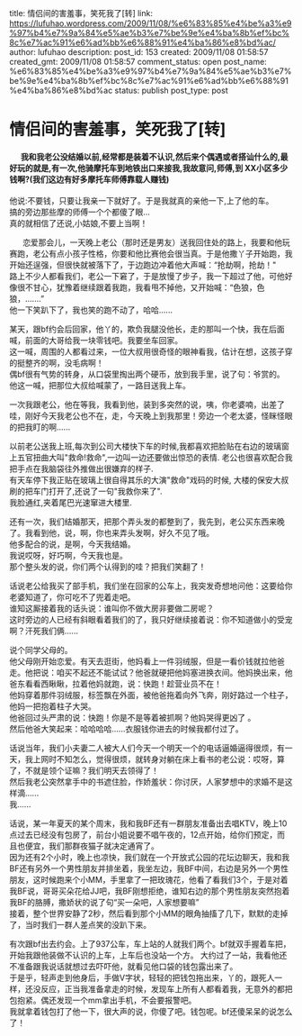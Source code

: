 title: 情侣间的害羞事，笑死我了[转]
link: https://lufuhao.wordpress.com/2009/11/08/%e6%83%85%e4%be%a3%e9%97%b4%e7%9a%84%e5%ae%b3%e7%be%9e%e4%ba%8b%ef%bc%8c%e7%ac%91%e6%ad%bb%e6%88%91%e4%ba%86%e8%bd%ac/
author: lufuhao
description: 
post_id: 153
created: 2009/11/08 01:58:57
created_gmt: 2009/11/08 01:58:57
comment_status: open
post_name: %e6%83%85%e4%be%a3%e9%97%b4%e7%9a%84%e5%ae%b3%e7%be%9e%e4%ba%8b%ef%bc%8c%e7%ac%91%e6%ad%bb%e6%88%91%e4%ba%86%e8%bd%ac
status: publish
post_type: post

# 情侣间的害羞事，笑死我了[转]

####       我和我老公没结婚以前,经常都是装着不认识,然后来个偶遇或者搭讪什么的,最好玩的就是,有一次,他骑摩托车到地铁出口来接我,我故意问,师傅,到 XX小区多少钱啊?(我们这边有好多摩托车师傅靠载人赚钱)  
他说:不要钱，只要让我亲一下就好了。于是我就真的亲他一下,上了他的车。  
搞的旁边那些摩的师傅一个个都傻了眼...  
真的就相信了还说,小姑娘,不要上当啊！

  
      恋爱那会儿，一天晚上老公（那时还是男友）送我回住处的路上，我要和他玩赛跑，老公有点小孩子性格，你要和他比赛他会很当真。于是他撒丫子开始跑，我开始还逞强，但很快就被落下了，于边跑边冲着他大声喊：“抢劫啊，抢劫！"  
路上不少人都看我们，老公一下窘了，于是放慢了步子，我一下超过了他，可他好像很不甘心，犹豫着继续跟着我跑，我看甩不掉他，又开始喊：“色狼，色狼，.......”  
他一下笑趴下了，我也笑的跑不动了，哈哈......

  
某天，跟bf约会后回家，他丫的，欺负我腿没他长，走的那叫一个快，我在后面喊，前面的大哥给我一块零钱吧。我要坐车回家。  
这一喊，周围的人都看过来，一位大叔用很奇怪的眼神看我，估计在想，这孩子穿的挺整齐的啊，没毛病啊！  
偶bf很有气势的转身，从口袋里掏出两个硬币，放到我手里，说了句：爷赏的。 他这一喊，把那位大叔给喊蒙了，一路目送我上车。

  
一次我跟老公，他在等我，我看到他，装到多突然的说，咦，你老婆喃，出差了哇，刚好今天我老公也不在，走，今天晚上到我那里！旁边一个老太婆，怪眯怪眼的把我盯的啊......

  
以前老公送我上班,每次到公司大楼快下车的时候,我都喜欢把脸贴在右边的玻璃窗上五官扭曲大叫"救命!救命",一边叫一边还要做出惊恐的表情. 老公也很喜欢配合我把手点在我脑袋往外推做出很嫌弃的样子.  
有天车停下我正贴在玻璃上很自得其乐的大演"救命"戏码的时候, 大楼的保安大叔刷的把车门打开了,还说了一句"我救你来了".  
我脸通红,夹着尾巴光速窜进大楼里.

  
还有一次，我们结婚那天，把那个弄头发的都整到了，我先到，老公买东西来晚了。我看到他，说，啊，你也来弄头发啊，好久不见了哦。  
他多配合的说，是啊，今天我结婚。  
我说哎呀，好巧啊，今天我也是。  
那个整头发的说，你们两个认得到的哇？把我们笑翻了！

  
话说老公给我买了部手机，我们坐在回家的公车上，我突发奇想地问他：这要给你老婆知道了，你可吃不了兜着走吧。  
谁知这厮接着我的话头说：谁叫你不做大房非要做二房呢？  
这时旁边的人已经有斜眼看着我们的了，我只好继续接着说：你不知道做小的受宠啊？汗死我们俩......  


说个同学父母的。  
他父母刚开始恋爱。有天去逛街，他妈看上一件羽绒服，但是一看价钱就拉他爸走。他把说：咱买不起还不能试试？他爸就硬把他妈塞进换衣间。他妈换出来，他爸东看看西瞅瞅，拉着他妈就跑，说：快跑！趁营业员不在！  
他妈穿着那件羽绒服，标签飘在外面，被他爸拖着向外飞奔，刚好路过一个柱子，他妈一把抱着柱子大哭。  
他爸回过头严肃的说：快跑！你是不是等着被抓啊？他妈哭得更凶了 。  
然后他爸大笑起来：哈哈哈哈......衣服钱你进去的时候我都付过了。

  
话说当年，我们小夫妻二人被大人们今天一个明天一个的电话逼婚逼得很烦，有一天，我上网时不知怎么，觉得很烦，就转身对躺在床上看书的老公说：哎呀，算了，不就是领个证嘛？我们明天去领得了！  
然后我老公突然拿手中的书遮住脸，作娇羞状：你讨厌，人家梦想中的求婚不是这样滴......  
我......

  
话说，某一年夏天的某个周末，我和我BF还有一群朋友准备出去唱KTV，晚上10点过去已经没有包房了，前台小姐说要不唱午夜的，12点开始，给你们预定，而且也便宜，我们那群夜猫子就决定通宵了。  
因为还有2个小时，晚上也凉快，我们就在一个开放式公园的花坛边聊天，我和我BF还有另外一个男性朋友并排坐着，我坐左边，我BF中间，右边是另外一个男性朋友，这时候跑来个小MM，手里拿了一把玫瑰花，他看了看我们3个，于是对着我BF说，哥哥买朵花给JJ吧，我BF刚想拒绝，谁知右边的那个男性朋友突然抱着我BF的胳膊，撒娇状的说了句“买一朵吧，人家想要嘛”  
接着，整个世界安静了2秒，然后看到那个小MM的眼角抽搐了几下，默默的走掉了，当时我们一群人差点笑的没趴下来。

  
有次跟bf出去约会。上了937公车，车上站的人就我们两个。bf就双手握着车把，开始我跟他装做不认识的上车，上车后也没站一个方。 大约过了一站，我看他还不准备跟我说话就想过去吓吓他，就看见他口袋的钱包露出来了。  
于是乎，轻声走到他身后，手做V字状，轻轻的把钱包拖出来，丫的，跟死人一样，还没反应，正当我准备拿走的时候，发现车上所有人都看着我，无意外的都把包抱紧。偶还发现一个mm拿出手机，不会要报警吧。  
我就拿着钱包打了他一下，很大声的说，你傻了吧。钱包呢。bf还傻呆呆的说怎么了！